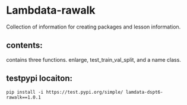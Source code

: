 # Lambdata-rawalk
Collection of information for creating packages and lesson information. 

## contents: 
contains three functions. 
enlarge, test_train_val_split, and a name class. 

## testpypi locaiton: 
```pip install -i https://test.pypi.org/simple/ lamdata-dspt6-rawalk==1.0.1```
